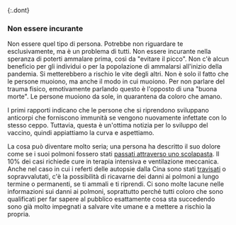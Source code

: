 {:.dont}
### Non essere incurante

Non essere quel tipo di persona. Potrebbe non riguardare te esclusivamente, ma è un problema di tutti. Non essere incurante nella speranza di poterti ammalare prima, così da "evitare
il picco". Non c'è alcun beneficio per gli individui o per la popolazione di ammalarsi all'inizio della pandemia. Si metterebbero a rischio le vite degli altri. Non è solo il fatto che le persone muoiono, ma anche il modo in cui muoiono. Per non parlare del trauma fisico, emotivamente parlando questo è l'opposto di una "buona morte". Le persone muoiono da sole, in quarantena da coloro che amano.

I primi rapporti indicano che le persone che si riprendono sviluppano anticorpi che forniscono immunità se vengono nuovamente infettate con lo stesso ceppo. Tuttavia, questa è un'ottima notizia per lo sviluppo del vaccino, quindi appiattiamo la curva e aspettiamo.

La cosa può diventare molto seria; una persona ha descritto il suo dolore come se i suoi polmoni fossero stati [passati attraverso uno scolapasta](https://twitter.com/stuff_so/status/1236517734189391875). Il 10% dei casi richiede cure in terapia intensiva e ventilazione meccanica. Anche nel caso in cui i referti delle autopsie dalla Cina sono stati
[travisati](https://twitter.com/CT_Bergstrom/status/1235797950451703809) o sopravvalutati, c'è la possibilità di ricavarne dei danni ai polmoni a lungo termine o permanenti, se ti ammali e ti riprendi. Ci sono molte lacune nelle informazioni sui danni ai polmoni, soprattutto perché tutti coloro che sono qualificati per far sapere al pubblico esattamente cosa sta succedendo sono già molto impegnati a salvare vite umane e a mettere a rischio la propria.
